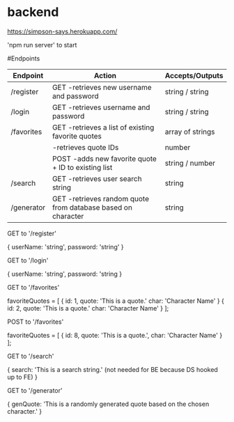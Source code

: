 # backend

https://simpson-says.herokuapp.com/

'npm run server' to start

#Endpoints

| Endpoint   | Action                                                        | Accepts/Outputs  |
|------------|---------------------------------------------------------------|------------------|
| /register  | GET  -retrieves new username and password                     | string / string  |
| /login     | GET  -retrieves username and password                         | string / string  |
| /favorites | GET  -retrieves a list of existing favorite quotes            | array of strings |
|            |      -retrieves quote IDs                                     | number           |
|            | POST -adds new favorite quote + ID to existing list           | string / number  |
| /search    | GET  -retrieves user search string                            | string           |
| /generator | GET  -retrieves random quote from database based on character | string           |


GET to '/register'

{
    userName: 'string',
    password: 'string'
}

GET to '/login'

{
    userName: 'string',
    password: 'string
}

GET to '/favorites'

favoriteQuotes = [
    {
        id: 1,
        quote: 'This is a quote.'
        char: 'Character Name'
    }
    {
        id: 2,
        quote: 'This is a quote.'
        char: 'Character Name'
    }
];

POST to '/favorites'

favoriteQuotes = [
    {
        id: 8,
        quote: 'This is a quote.',
        char: 'Character Name'
    }
];

GET to '/search'

{
    search: 'This is a search string.'  (not needed for BE because DS hooked up to FE)
}

GET to '/generator'

{
    genQuote: 'This is a randomly generated quote based on the chosen character.'
}